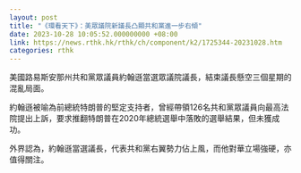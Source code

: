 ```yaml
---
layout: post
title: "《環看天下》：美眾議院新議長凸顯共和黨進一步右傾"
date: 2023-10-28 10:05:52.000000000 +08:00
link: https://news.rthk.hk/rthk/ch/component/k2/1725344-20231028.htm
categories: rthk
---
```


美國路易斯安那州共和黨眾議員約翰遜當選眾議院議長，結束議長懸空三個星期的混亂局面。

約翰遜被喻為前總統特朗普的堅定支持者，曾經帶領126名共和黨眾議員向最高法院提出上訴，要求推翻特朗普在2020年總統選舉中落敗的選舉結果，但未獲成功。

外界認為，約翰遜當選議長，代表共和黨右翼勢力佔上風，而他對華立場強硬，亦值得關注。
